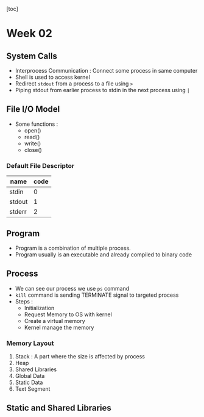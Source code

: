 [toc]



# Week 02

## System Calls

- Interprocess Communication : Connect some process in same computer
- Shell is used to access kernel
- Redirect ```stdout``` from a process to a file using ```>```
- Piping stdout from earlier process to stdin in the next process using ```|``` 

## File I/O Model

- Some functions :
  - open()
  - read()
  - write()
  - close()

### Default File Descriptor

| name   | code |
| ------ | ---- |
| stdin  | 0    |
| stdout | 1    |
| stderr | 2    |

## Program

- Program is a combination of multiple process.
- Program usually is an executable and already compiled to binary code

## Process

- We can see our process we use ```ps``` command
- ```kill``` command is sending TERMINATE signal to targeted process
- Steps :
  - Initialization
  - Request Memory to OS with kernel
  - Create a virtual memory
  - Kernel manage the memory

### Memory Layout

1. Stack : A part where the size is affected by process
2. Heap
3. Shared Libraries
4. Global Data
5. Static Data
6. Text Segment

## Static and Shared Libraries



